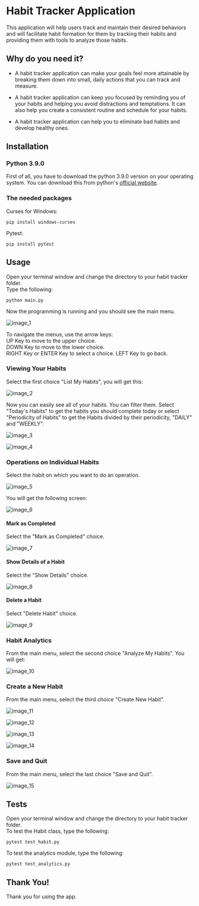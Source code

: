 # Habit Tracker Application

This application will help users track and maintain their desired behaviors and will facilitate habit formation for them by tracking their 
habits and providing them with tools to analyze those habits. 


## Why do you need it?

- A habit tracker application can make your goals feel more attainable by breaking them down into small, daily actions that you can track and measure.

- A habit tracker application can keep you focused by reminding you of your habits and helping you avoid distractions and temptations. It can also help you create a consistent routine and schedule for your habits.

- A habit tracker application can help you to eliminate bad habits and develop healthy ones.


## Installation

### Python 3.9.0 
First of all, you have to download the python 3.9.0 version on your operating system. You can download this from python's [official website](https://www.python.org/downloads/).

### The needed packages

Curses for Windows:
````commandline
pip install windows-curses
````

Pytest:
````commandline
pip install pytest
```` 


## Usage

Open your terminal window and change the directory to your habit tracker folder.  
Type the following:

````commandline
python main.py
````

Now the programming is running and you should see the main menu.  

![image_1](https://github.com/NicolasAbboud/Habit-Tracker/assets/143742395/ff825ed6-051e-49a9-aefd-d51be36e8e1b)  

To navigate the menus, use the arrow keys:  
UP Key to move to the upper choice.  
DOWN Key to move to the lower choice.  
RIGHT Key or ENTER Key to select a choice.
LEFT Key to go back.

### Viewing Your Habits
Select the first choice "List My Habits", you will get this:  

![image_2](https://github.com/NicolasAbboud/Habit-Tracker/assets/143742395/6c34c4e8-7ee5-4455-98cd-c005075045d8)  

Now you can easily see all of your habits. You can filter them. Select "Today's Habits" to get the habits you should complete today or select "Periodicity of Habits" to get the Habits divided by their periodicity, "DAILY" and "WEEKLY".

![image_3](https://github.com/NicolasAbboud/Habit-Tracker/assets/143742395/c75bd93c-0889-4d02-95b0-fe0dd477d0f6)  

![image_4](https://github.com/NicolasAbboud/Habit-Tracker/assets/143742395/fd190f36-3165-438d-8406-d61d94da7aec)  

### Operations on Individual Habits
Select the habit on which you want to do an operation.  

![image_5](https://github.com/NicolasAbboud/Habit-Tracker/assets/143742395/c32500c8-e7a6-457a-ab68-713d5b553174)  

You will get the following screen:  

![image_6](https://github.com/NicolasAbboud/Habit-Tracker/assets/143742395/b9c82d64-cc22-4e02-8527-1a4748630f2d)  

#### Mark as Completed
Select the "Mark as Completed" choice.

![image_7](https://github.com/NicolasAbboud/Habit-Tracker/assets/143742395/738ebe2a-e0c4-4835-b314-de9744271008)  

#### Show Details of a Habit
Select the "Show Details" choice.  

![image_8](https://github.com/NicolasAbboud/Habit-Tracker/assets/143742395/374e3000-ed78-4f7a-8d6c-c376dc20c77c)  

#### Delete a Habit
Select "Delete Habit" choice.  

![image_9](https://github.com/NicolasAbboud/Habit-Tracker/assets/143742395/64e9b219-1887-41d7-8ce9-002fe0aa4ec5)  

### Habit Analytics
From the main menu, select the second choice "Analyze My Habits". You will get:  

![image_10](https://github.com/NicolasAbboud/Habit-Tracker/assets/143742395/e859ff6c-e2ed-46f9-82fe-61b2ca9ef6ff)  

### Create a New Habit
From the main menu, select the third choice "Create New Habit".  

![image_11](https://github.com/NicolasAbboud/Habit-Tracker/assets/143742395/58846d22-5862-4847-9627-7c846182cbae)  

![image_12](https://github.com/NicolasAbboud/Habit-Tracker/assets/143742395/1464d0e1-aaf9-4077-96d2-99ab67138d35)  

![image_13](https://github.com/NicolasAbboud/Habit-Tracker/assets/143742395/1dac3da6-e6b5-4036-9d7c-91db094cdb0d)  

![image_14](https://github.com/NicolasAbboud/Habit-Tracker/assets/143742395/0af09bc7-0c11-4939-937e-621aa1a3c6a1)  

### Save and Quit
From the main menu, select the last choice "Save and Quit".

![image_15](https://github.com/NicolasAbboud/Habit-Tracker/assets/143742395/975645cf-45a4-4eff-bfcb-e5953611258f)  



## Tests

Open your terminal window and change the directory to your habit tracker folder.  
To test the Habit class, type the following:  

````commandline
pytest test_habit.py
````

To test the analytics module, type the following:  

````commandline
pytest test_analytics.py
````

## Thank You!
Thank you for using the app.



